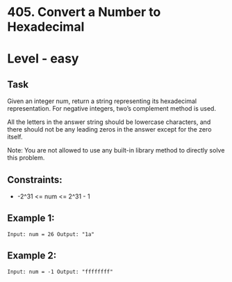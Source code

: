 # 405. Convert a Number to Hexadecimal


# Level - easy


## Task
Given an integer num, return a string representing its hexadecimal representation. 
For negative integers, two’s complement method is used.

All the letters in the answer string should be lowercase characters, 
and there should not be any leading zeros in the answer except for the zero itself.

Note: You are not allowed to use any built-in library method to directly solve this problem.


## Constraints:
- -2^31 <= num <= 2^31 - 1


## Example 1:
``
Input: num = 26
Output: "1a"
``


## Example 2:
``
Input: num = -1
Output: "ffffffff"
``